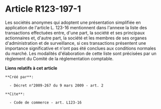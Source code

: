 # Article R123-197-1

Les sociétés anonymes qui adoptent une présentation simplifiée en application de l'article L. 123-16 mentionnent dans
l'annexe la liste des transactions effectuées entre, d'une part, la société et ses principaux actionnaires et, d'autre part,
la société et les membres de ses organes d'administration et de surveillance, si ces transactions présentent une importance
significative et n'ont pas été conclues aux conditions normales du marché. Les modalités d'élaboration de cette liste sont
précisées par un règlement du Comité de la réglementation comptable.

**Liens relatifs à cet article**

	**Créé par**:

	  - Décret n°2009-267 du 9 mars 2009 - art. 2

	**Cite**:

	  - Code de commerce - art. L123-16
